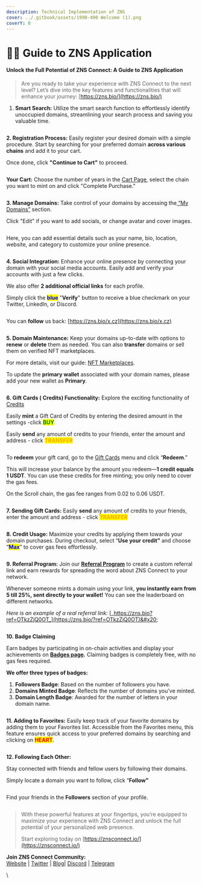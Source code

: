 ```yaml
---
description: Technical Implementation of ZNS
cover: ../.gitbook/assets/1990-490 Welcome (1).png
coverY: 0
---
```


# 👨‍🏫 Guide to ZNS Application

#### Unlock the Full Potential of ZNS Connect: A Guide to ZNS Application

> Are you ready to take your experience with ZNS Connect to the next level? Let’s dive into the key features and functionalities that will enhance your journey: [https://zns.bio/](https://zns.bio/)

1. **Smart Search:** Utilize the smart search function to effortlessly identify unoccupied domains, streamlining your search process and saving you valuable time.

<figure><img src="../.gitbook/assets/Screenshot 2024-08-17 at 12.04.07.png" alt=""><figcaption></figcaption></figure>

**2. Registration Process:** Easily register your desired domain with a simple procedure. Start by searching for your preferred domain **across various chains** and add it to your cart.&#x20;

Once done, click **"Continue to Cart"** to proceed.

<figure><img src="../.gitbook/assets/Screenshot 2024-08-17 at 12.04.50.png" alt=""><figcaption></figcaption></figure>

**Your Cart:** Choose the number of years in the [Cart Page](https://zns.bio/cart), select the chain you want to mint on and click "Complete Purchase."&#x20;

<figure><img src="../.gitbook/assets/Screenshot 2024-08-17 at 12.10.26.png" alt=""><figcaption></figcaption></figure>

**3. Manage Domains:** Take control of your domains by accessing the[ “My Domains”](https://zns.bio/my-domains) section. &#x20;

Click "Edit" if you want to add socials, or change avatar and cover images.&#x20;

<figure><img src="../.gitbook/assets/Screenshot 2024-08-17 at 12.24.23.png" alt=""><figcaption></figcaption></figure>

Here, you can add essential details such as your name, bio, location, website, and category to customize your online presence.

<figure><img src="../.gitbook/assets/Screenshot 2024-08-17 at 12.26.44.png" alt=""><figcaption></figcaption></figure>

**4. Social Integration:** Enhance your online presence by connecting your domain with your social media accounts. Easily add and verify your accounts with just a few clicks.&#x20;

We also offer **2 additional official links** for each profile.&#x20;

Simply click the <mark style="color:blue;">**blue**</mark> "**Verify**" button to receive a blue checkmark on your Twitter, LinkedIn, or Discord.

<figure><img src="../.gitbook/assets/Screenshot 2024-08-17 at 12.27.56.png" alt=""><figcaption></figcaption></figure>

You can **follow** us back: [https://zns.bio/x.cz](https://zns.bio/x.cz)

<figure><img src="../.gitbook/assets/Screenshot 2024-08-17 at 12.28.08.png" alt=""><figcaption></figcaption></figure>

**5. Domain Maintenance:** Keep your domains up-to-date with options to **renew** or **delete** them as needed. You can also **transfer** domains or sell them on verified NFT marketplaces.

&#x20;For more details, visit our guide: [NFT Marketplaces](https://docs.znsconnect.io/user-guide/nft).

To update the **primary wallet** associated with your domain names, please add your new wallet as **Primary**.

<figure><img src="../.gitbook/assets/Screenshot 2024-08-17 at 12.36.07 (1).png" alt=""><figcaption></figcaption></figure>

**6. Gift Cards ( Credits) Functionality:** Explore the exciting functionality of [Credits](https://zns.bio/settings?tab=credits)&#x20;

Easily **mint** a Gift Card of Credits by entering the desired amount in the settings -click <mark style="color:green;">**BUY**</mark>

Easily **send** any amount of credits to your friends, enter the amount and address - click <mark style="color:orange;">**TRANSFER**</mark>

<figure><img src="../.gitbook/assets/Screenshot 2024-08-17 at 12.40.40.png" alt=""><figcaption></figcaption></figure>

To **redeem** your gift card, go to the [Gift Cards](https://zns.bio/settings?tab=credits) menu and click “**Redeem**.”&#x20;

This will increase your balance by the amount you redeem—**1 credit equals 1 USDT**. You can use these credits for free minting; you only need to cover the gas fees.&#x20;

On the Scroll chain, the gas fee ranges from 0.02 to 0.06 USDT.

<figure><img src="../.gitbook/assets/Screenshot 2024-08-17 at 12.41.12 (1).png" alt=""><figcaption></figcaption></figure>

**7. Sending Gift Cards:**  Easily **send** any amount of credits to your friends, enter the amount and address - click <mark style="color:orange;">**TRANSFER**</mark>

<figure><img src="../.gitbook/assets/Screenshot 2024-08-17 at 12.48.40.png" alt=""><figcaption></figcaption></figure>

**8. Credit Usage:** Maximize your credits by applying them towards your domain purchases. During checkout, select “**Use your credit”** and choose “<mark style="color:blue;">**Max**</mark>” to cover gas fees effortlessly.

<figure><img src="../.gitbook/assets/Screenshot 2024-08-17 at 12.59.29.png" alt=""><figcaption></figcaption></figure>

**9. Referral Program:** Join our [**Referral Program**](https://zns.bio/referrals) to create a custom referral link and earn rewards for spreading the word about ZNS Connect to your network.&#x20;

Whenever someone mints a domain using your link, **you instantly earn from 5 till 25%, sent directly to your wallet!** You can see the leaderboard on different networks.&#x20;

_Here is an example of a real referral link:_ [_https://zns.bio?ref=OTkzZjQ0OT_](https://zns.bio/?ref=OTkzZjQ0OT)&#x20;

<figure><img src="../.gitbook/assets/Screenshot 2024-08-17 at 13.01.03.png" alt=""><figcaption></figcaption></figure>

**10. Badge Claiming**

Earn badges by participating in on-chain activities and display your achievements on [**Badges page**](https://zns.bio/badges)**.** Claiming badges is completely free, with no gas fees required.

**We offer three types of badges:**

1. **Followers Badge**: Based on the number of followers you have.
2. **Domains Minted Badge**: Reflects the number of domains you’ve minted.
3. **Domain Length Badge**: Awarded for the number of letters in your domain name.

<figure><img src="../.gitbook/assets/Screenshot 2024-08-17 at 13.03.05.png" alt=""><figcaption></figcaption></figure>

**11. Adding to Favorites:** Easily keep track of your favorite domains by adding them to your Favorites list. Accessible from the Favorites menu, this feature ensures quick access to your preferred domains by searching and clicking on <mark style="color:red;">**HEART**</mark>.&#x20;

<figure><img src="../.gitbook/assets/Screenshot 2024-08-17 at 13.06.42.png" alt=""><figcaption></figcaption></figure>

**12. Following Each Other:**&#x20;

Stay connected with friends and fellow users by following their domains.&#x20;

Simply locate a domain you want to follow, click “**Follow"**

<figure><img src="../.gitbook/assets/Screenshot 2024-08-17 at 13.11.29.png" alt=""><figcaption></figcaption></figure>

&#x20;Find your friends in the **Followers** section of your profile.

<figure><img src="../.gitbook/assets/Screenshot 2024-08-17 at 13.12.08.png" alt=""><figcaption></figcaption></figure>

> With these powerful features at your fingertips, you’re equipped to maximize your experience with ZNS Connect and unlock the full potential of your personalized web presence.&#x20;
>
> Start exploring today on [https://znsconnect.io/](https://znsconnect.io/)

**Join ZNS Connect Community:**\
[Website](https://znsconnect.io/) | [Twitter](https://twitter.com/ZNSConnect) | [Blog](https://medium.com/@znsconnect)| [Discord](https://discord.gg/Y42C3MD9QW) | [Telegram](https://t.me/znsconnect)

\
